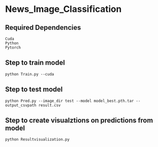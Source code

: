 # News_Image_Classification

## Required Dependencies
```
Cuda
Python
Pytorch
```
## Step to train model

` python Train.py --cuda `

## Step to test model
` python Pred.py --image_dir test --model model_best.pth.tar --output_csvpath result.csv `

## Step to create visualztions on predictions from model 
`python Resultvisualization.py`
